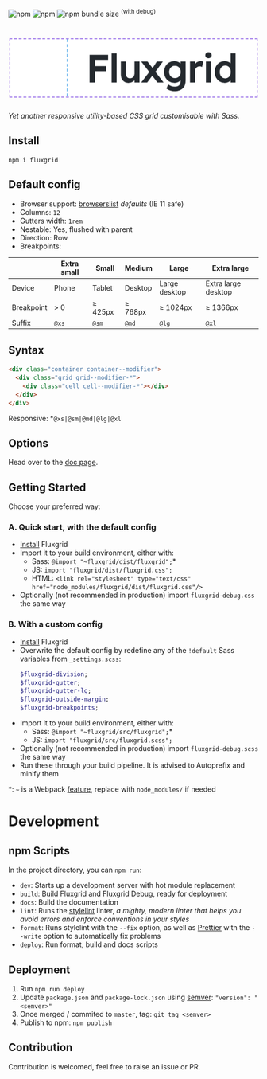 ![npm](https://img.shields.io/npm/v/fluxgrid?style=flat-square) ![npm](https://img.shields.io/npm/dt/fluxgrid?style=flat-square) ![npm bundle size](https://img.shields.io/bundlephobia/minzip/fluxgrid?style=flat-square) <sup>(with debug)</sup>

# ![Fluxgrid](assets/img/fluxgrid.png)

_Yet another responsive utility-based CSS grid customisable with Sass._

## Install

```
npm i fluxgrid
```

## Default config

- Browser support: [browserslist](https://github.com/browserslist/browserslist) _defaults_ (IE 11 safe)
- Columns: `12`
- Gutters width: `1rem`
- Nestable: Yes, flushed with parent
- Direction: Row
- Breakpoints:

|            | Extra small | Small   | Medium  | Large         | Extra large         |
| ---------- | ----------- | ------- | ------- | ------------- | ------------------- |
| Device     | Phone       | Tablet  | Desktop | Large desktop | Extra large desktop |
| Breakpoint | > 0         | ≥ 425px | ≥ 768px | ≥ 1024px      | ≥ 1366px            |
| Suffix     | `@xs`       | `@sm`   | `@md`   | `@lg`         | `@xl`               |

## Syntax

```html
<div class="container container--modifier">
  <div class="grid grid--modifier-*">
    <div class="cell cell--modifier-*"></div>
  </div>
</div>
```

Responsive: \*`@xs|@sm|@md|@lg|@xl`

## Options

Head over to the [doc page](https://johanmouchet.github.io/fluxgrid/).

## Getting Started

Choose your preferred way:

### A. Quick start, with the default config

- [Install](#install) Fluxgrid
- Import it to your build environment, either with:
  - Sass: `@import "~fluxgrid/dist/fluxgrid";`\*
  - JS: `import "fluxgrid/dist/fluxgrid.css";`
  - HTML: `<link rel="stylesheet" type="text/css" href="node_modules/fluxgrid/dist/fluxgrid.css"/>`
- Optionally (not recommended in production) import `fluxgrid-debug.css` the same way

### B. With a custom config

- [Install](#install) Fluxgrid
- Overwrite the default config by redefine any of the `!default` Sass variables from `_settings.scss`:
  ```scss
  $fluxgrid-division;
  $fluxgrid-gutter;
  $fluxgrid-gutter-lg;
  $fluxgrid-outside-margin;
  $fluxgrid-breakpoints;
  ```
- Import it to your build environment, either with:
  - Sass: `@import "~fluxgrid/src/fluxgrid";`\*
  - JS: `import "fluxgrid/src/fluxgrid.scss";`
- Optionally (not recommended in production) import `fluxgrid-debug.scss` the same way
- Run these through your build pipeline. It is advised to Autoprefix and minify them

\*: `~` is a Webpack [feature](https://webpack.js.org/loaders/css-loader/#url), replace with `node_modules/` if needed

# Development

## npm Scripts

In the project directory, you can `npm run`:

- `dev`: Starts up a development server with hot module replacement
- `build`: Build Fluxgrid and Fluxgrid Debug, ready for deployment
- `docs`: Build the documentation
- `lint`: Runs the [stylelint](https://stylelint.io/) linter, _a mighty, modern linter that helps you avoid errors and enforce conventions in your styles_
- `format`: Runs stylelint with the `--fix` option, as well as [Prettier](https://prettier.io/) with the `--write` option to automatically fix problems
- `deploy`: Run format, build and docs scripts

## Deployment

1. Run `npm run deploy`
2. Update `package.json` and `package-lock.json` using [semver](https://semver.org/): `"version": "<semver>"`
3. Once merged / commited to `master`, tag: `git tag <semver>`
4. Publish to npm: `npm publish`

## Contribution

Contribution is welcomed, feel free to raise an issue or PR.
